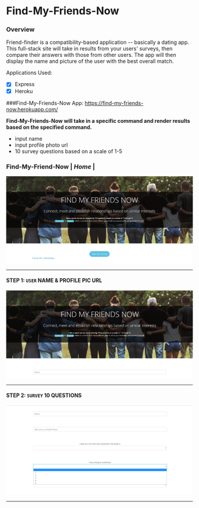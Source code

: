 # Find-My-Friends-Now
### Overview
Friend-finder is a compatibility-based application -- basically a dating app. This full-stack site will take in results from your users' surveys, then compare their answers with those from other users. The app will then display the name and picture of the user with the best overall match.


Applications Used:
- [x] Express
- [x] Heroku

###Find-My-Friends-Now App: https://find-my-friends-now.herokuapp.com/


**Find-My-Friends-Now will take in a specific command and render results based on the specified command.**
- input name
- input profile photo url
- 10 survey questions based on a scale of 1-5


### Find-My-Friend-Now | *Home* |
![Image of home](app/images/friendhome.png)

--------------------------------------------------------------------------------------------------------------------------------------

#### STEP 1: `USER` NAME & PROFILE PIC URL 
![Image of userinput](app/images/friend1.png)

--------------------------------------------------------------------------------------------------------------------------------------

#### STEP 2: `SURVEY` 10 QUESTIONS 
![Image of survey](app/images/friend2.png)

--------------------------------------------------------------------------------------------------------------------------------------
